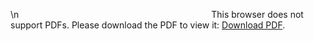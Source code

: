 \n<object data="https://github.com/liatrio/wikify/raw/master/content/Toolbelt/github.pdf" type="application/pdf" width="700px" height="700px">
    <embed src="https://github.com/liatrio/wikify/raw/master/content/Toolbelt/github.pdf">
        This browser does not support PDFs. Please download the PDF to view it: <a href="https://github.com/liatrio/wikify/raw/master/content/Toolbelt/github.pdf">Download PDF</a>.</p>
    </embed>
</object>
